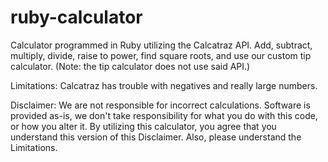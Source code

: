 # ruby-calculator

Calculator programmed in Ruby utilizing the Calcatraz API. Add, subtract, multiply, divide, raise to power, find square roots, and use our custom tip calculator. (Note: the tip calculator does not use said API.)

Limitations: Calcatraz has trouble with negatives and really large numbers. 

Disclaimer: We are not responsible for incorrect calculations. Software is provided as-is, we don't take responsibility for what you do with this code, or how you alter it. By utilizing this calculator, you agree that you understand this version of this Disclaimer. Also, please understand the Limitations.

